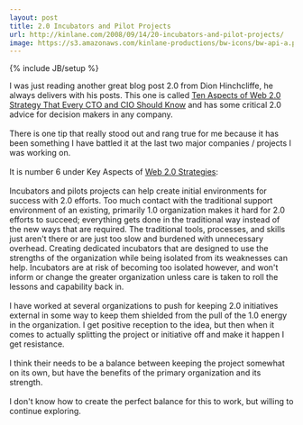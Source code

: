 ```yaml
---
layout: post
title: 2.0 Incubators and Pilot Projects
url: http://kinlane.com/2008/09/14/20-incubators-and-pilot-projects/
image: https://s3.amazonaws.com/kinlane-productions/bw-icons/bw-api-a.png
---
```

{% include JB/setup %}
<p>
     I was just reading another great blog post 2.0 from Dion Hinchcliffe, he always delivers with his posts. This one is called <a href="http://web2.socialcomputingmagazine.com/">Ten Aspects of Web 2.0 Strategy That Every CTO and CIO Should Know</a> and has some critical 2.0 advice for decision makers in any company.
     <br />
     <br />
     There is one tip that really stood out and rang true for me because it has been something I have battled it at the last two major companies / projects I was working on.
     <br />
     <br />
     It is number 6 under Key Aspects of <a href="http://web2.socialcomputingmagazine.com/">Web 2.0 Strategies</a>:
     <br />
     <br />
     <span class="c1">Incubators and pilots projects can help create initial environments for success with 2.0 efforts. Too much contact with the traditional support environment of an existing, primarily 1.0 organization makes it hard for 2.0 efforts to succeed; everything gets done in the traditional way instead of the new ways that are required. The traditional tools, processes, and skills just aren't there or are just too slow and burdened with unnecessary overhead. Creating dedicated incubators that are designed to use the strengths of the organization while being isolated from its weaknesses can help. Incubators are at risk of becoming too isolated however, and won't inform or change the greater organization unless care is taken to roll the lessons and capability back in.</span>
     <br />
     <br />
     I have worked at several organizations to push for keeping 2.0 initiatives external in some way to keep them shielded from the pull of the 1.0 energy in the organization. I get positive reception to the idea, but then when it comes to actually splitting the project or initiative off and make it happen I get resistance.
     <br />
     <br />
     I think their needs to be a balance between keeping the project somewhat on its own, but have the benefits of the primary organization and its strength.
     <br />
     <br />
     I don't know how to create the perfect balance for this to work, but willing to continue exploring.
</p>
